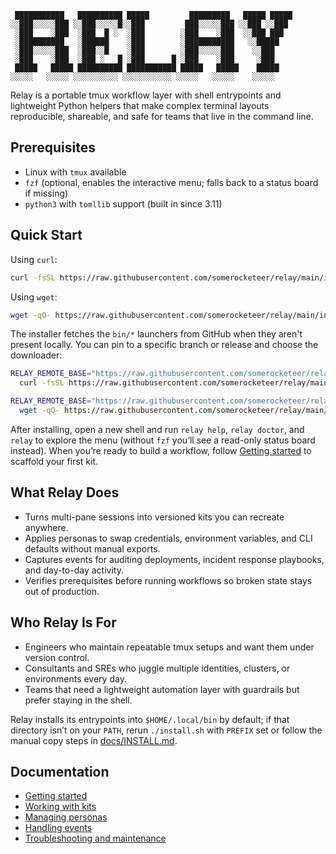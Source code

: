 ```
 ███████████   ██████████ █████         █████████   █████ █████
░░███░░░░░███ ░░███░░░░░█░░███         ███░░░░░███ ░░███ ░░███ 
 ░███    ░███  ░███  █ ░  ░███        ░███    ░███  ░░███ ███  
 ░██████████   ░██████    ░███        ░███████████   ░░█████   
 ░███░░░░░███  ░███░░█    ░███        ░███░░░░░███    ░░███    
 ░███    ░███  ░███ ░   █ ░███      █ ░███    ░███     ░███    
 █████   █████ ██████████ ███████████ █████   █████    █████   
░░░░░   ░░░░░ ░░░░░░░░░░ ░░░░░░░░░░░ ░░░░░   ░░░░░    ░░░░░    
```

Relay is a portable tmux workflow layer with shell entrypoints and lightweight Python helpers that make complex terminal layouts reproducible, shareable, and safe for teams that live in the command line.

## Prerequisites

- Linux with `tmux` available
- `fzf` (optional, enables the interactive menu; falls back to a status board if missing)
- `python3` with `tomllib` support (built in since 3.11)

## Quick Start

Using `curl`:

```sh
curl -fsSL https://raw.githubusercontent.com/somerocketeer/relay/main/install.sh | sh
```

Using `wget`:

```sh
wget -qO- https://raw.githubusercontent.com/somerocketeer/relay/main/install.sh | sh
```

The installer fetches the `bin/*` launchers from GitHub when they aren't present locally. You can pin to a specific branch or release and choose the downloader:

```sh
RELAY_REMOTE_BASE="https://raw.githubusercontent.com/somerocketeer/relay/v0.1.0" \
  curl -fsSL https://raw.githubusercontent.com/somerocketeer/relay/main/install.sh | sh

RELAY_REMOTE_BASE="https://raw.githubusercontent.com/somerocketeer/relay/v0.1.0" \
  wget -qO- https://raw.githubusercontent.com/somerocketeer/relay/main/install.sh | sh
```

After installing, open a new shell and run `relay help`, `relay doctor`, and `relay` to explore the menu (without `fzf` you’ll see a read-only status board instead). When you’re ready to build a workflow, follow [Getting started](docs/getting-started.md) to scaffold your first kit.

## What Relay Does

- Turns multi-pane sessions into versioned kits you can recreate anywhere.
- Applies personas to swap credentials, environment variables, and CLI defaults without manual exports.
- Captures events for auditing deployments, incident response playbooks, and day-to-day activity.
- Verifies prerequisites before running workflows so broken state stays out of production.

## Who Relay Is For

- Engineers who maintain repeatable tmux setups and want them under version control.
- Consultants and SREs who juggle multiple identities, clusters, or environments every day.
- Teams that need a lightweight automation layer with guardrails but prefer staying in the shell.

Relay installs its entrypoints into `$HOME/.local/bin` by default; if that directory isn’t on your `PATH`, rerun `./install.sh` with `PREFIX` set or follow the manual copy steps in [docs/INSTALL.md](docs/INSTALL.md).

## Documentation

- [Getting started](docs/getting-started.md)
- [Working with kits](docs/kits.md)
- [Managing personas](docs/personas.md)
- [Handling events](docs/events.md)
- [Troubleshooting and maintenance](docs/troubleshooting.md)
